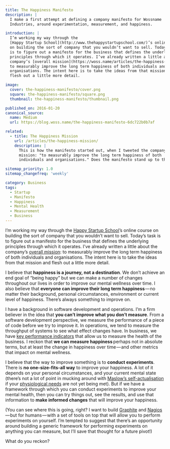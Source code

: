 ```yaml
---
title: The Happiness Manifesto
description: |
  I make a first attempt at defining a company manifesto for Wossname
  Industries, around experimentation, measurement, and happiness.

introduction: |
  I’m working my way through the
  [Happy Startup School](http://www.thehappystartupschool.com/)’s online course
  on building the sort of company that you wouldn’t want to sell. Today’s task
  is to figure out a manifesto for the business that defines the underlying
  principles through which it operates. I’ve already written a little about the
  company’s [overall mission](https://woss.name/articles/the-happiness-mission):
  to measurably improve the long term happiness of both individuals and
  organisations. The intent here is to take the ideas from that mission and
  flesh out a little more detail.

image:
  cover: the-happiness-manifesto/cover.png
  square: the-happiness-manifesto/square.png
  thumbnail: the-happiness-manifesto/thumbnail.png

published_on: 2016-01-20
canonical_source:
  name: Medium
  url: https://blog.woss.name/the-happiness-manifesto-6dc722b0b7af

related:
  - title: The Happiness Mission
    url: /articles/the-happiness-mission/
    description: |
      This is how the manifesto started out, when I tweeted the company's
      mission: "to measurably improve the long term happiness of both
      individuals and organisations." Does the manifesto stand up to that?

sitemap_priority: 1.0
sitemap_changefreq: 'weekly'

category: Business
tags:
  - Startup
  - Manifesto
  - Happiness
  - Mental Health
  - Measurement
  - Business
---
```

I’m working my way through the
[Happy Startup School](http://www.thehappystartupschool.com/)’s online course
on building the sort of company that you wouldn’t want to sell. Today’s task
is to figure out a manifesto for the business that defines the underlying
principles through which it operates. I’ve already written a little about the
company’s [overall mission](https://woss.name/articles/the-happiness-mission):
to measurably improve the long term happiness of both individuals and
organisations. The intent here is to take the ideas from that mission and
flesh out a little more detail.

I believe that **happiness is a journey, not a destination**. We don’t achieve
an end goal of “being happy” but we can make a number of changes throughout our
lives in order to improve our mental wellness over time. I also believe that
**everyone can improve their long term happiness** — no matter their
background, personal circumstances, environment or current level of happiness.
There’s always something to improve on.

I have a background in software development and operations. I’m a firm believer
in the idea that **you can’t improve what you don’t measure**. From a software
development perspective, we measure the performance of a piece of code before
we try to improve it. In operations, we tend to measure the throughput of
systems to see what effect changes have. In business, we have
[key performance indicators](https://en.wikipedia.org/wiki/Performance_indicator)
that allow us to measure the health of the business. I reckon that **we can
measure happiness**  perhaps not in absolute terms, but at least the change in
happiness over time — and other metrics that impact on mental wellness.

I believe that the way to improve something is to **conduct experiments**.
There is **no one-size-fits-all way** to improve your happiness. A lot of it
depends on your personal circumstances, and your current mental state (there’s
not a lot of point in mucking around with
[Maslow’s self-actualisation](https://en.wikipedia.org/wiki/Maslow%27s_hierarchy_of_needs#Self-actualization)
if your [physiological needs](https://en.wikipedia.org/wiki/Maslow%27s_hierarchy_of_needs#Physiological_needs)
are not yet being met). But if we have a framework through which you can
conduct experiments to improve your mental health, then you can try things out,
see the results, and use that information to **make informed changes** that
will improve your happiness.

(You can see where this is going, right? I want to build [Graphite][3] and
[Nagios][4] — but for humans — with a set of tools on top that will allow you
to perform experiments on yourself. I’m tempted to suggest that there’s an
opportunity around building a generic framework for performing experiments on
anything you can measure, but I’ll save that thought for a future pivot!)

[1]: <%= url_for '/articles/the-happiness-mission.html', absolute: true %>
[4]: https://www.nagios.org/
[3]: http://graphite.wikidot.com/

What do you reckon?

